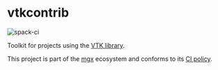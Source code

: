 # vtkcontrib

![spack-ci](https://github.com/LIHPC-Computational-Geometry/vtkcontrib/actions/workflows/spack-ci.yml/badge.svg)

Toolkit for projects using the [VTK library](https://vtk.org/).

This project is part of the [mgx](https://github.com/LIHPC-Computational-Geometry/mgx) ecosystem and conforms to its [CI policy](https://github.com/LIHPC-Computational-Geometry/spack_recipes#ci-and-versioning-policy-of-mgx-ecosystem-projects).